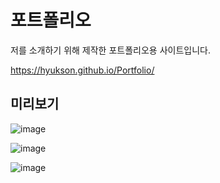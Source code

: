 # 포트폴리오
저를 소개하기 위해 제작한 포트폴리오용 사이트입니다.

https://hyukson.github.io/Portfolio/

## 미리보기
![image](https://user-images.githubusercontent.com/93583305/182372012-441c7e8b-f301-4c90-be80-dcd1f9d59678.png)

![image](https://user-images.githubusercontent.com/93583305/182372147-c3aaa9bb-c7c7-4bda-a1c8-c6d4dc6505c9.png)

![image](https://user-images.githubusercontent.com/93583305/182372065-5e8bf3d9-5749-407f-86e7-1c3ca0c3ee0a.png)
